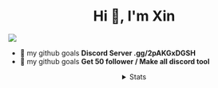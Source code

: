 <h1 align="center">Hi 👋, I'm Xin</h1> 

<a href="https://hits.seeyoufarm.com"><img src="https://hits.seeyoufarm.com/api/count/incr/badge.svg?url=https%3A%2F%2Fgithub.com%2FXinGodDev%2FXinGodDev&count_bg=%2323272A&title_bg=%2323272A&icon=discord.svg&icon_color=%237289DA&title=Views&edge_flat=true"/></a>

- 💈 my github goals **Discord Server .gg/2pAKGxDGSH**
- 💈 my github goals **Get 50 follower / Make all discord tool**

<details style='text-align: center;' align='center'>
<summary> Stats </summary>
<p style="text-align: center;"align="center"><a href="https://github.com/XinGodDev"><img align="center" src="https://github-readme-stats.vercel.app/api?username=XinGodDev&show_icons=true&include_all_commits=true&show_icons=true&title_color=fff&icon_color=79ff97&text_color=9f9f9f&bg_color=151515" alt="Hideaki's stats" /></a></p>
